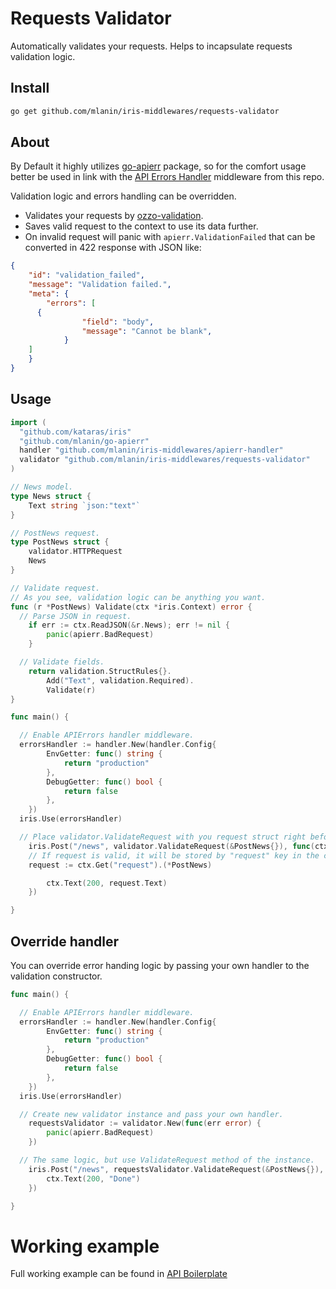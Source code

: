 # Requests Validator

Automatically validates your requests. Helps to incapsulate requests validation logic.

## Install

```bash
go get github.com/mlanin/iris-middlewares/requests-validator
```

## About

By Default it highly utilizes [go-apierr](https://github.com/mlanin/go-apierr) package, so for the comfort usage better be used in link with the [API Errors Handler](../apierr-handler/README.md) middleware from this repo.

Validation logic and errors handling can be overridden.

* Validates your requests by [ozzo-validation](https://github.com/go-ozzo/ozzo-validation).
* Saves valid request to the context to use its data further.
* On invalid request will panic with `apierr.ValidationFailed` that can be converted in 422 response with JSON like:

```json
{
	"id": "validation_failed",
	"message": "Validation failed.",
	"meta": {
		"errors": [
      {
				"field": "body",
				"message": "Cannot be blank",
			}
    ]
	}
}
```

## Usage

```go
import (
  "github.com/kataras/iris"
  "github.com/mlanin/go-apierr"
  handler "github.com/mlanin/iris-middlewares/apierr-handler"
  validator "github.com/mlanin/iris-middlewares/requests-validator"
)

// News model.
type News struct {
	Text string `json:"text"`
}

// PostNews request.
type PostNews struct {
	validator.HTTPRequest
	News
}

// Validate request.
// As you see, validation logic can be anything you want.
func (r *PostNews) Validate(ctx *iris.Context) error {
  // Parse JSON in request.
	if err := ctx.ReadJSON(&r.News); err != nil {
		panic(apierr.BadRequest)
	}

  // Validate fields.
	return validation.StructRules{}.
		Add("Text", validation.Required).
		Validate(r)
}

func main() {

  // Enable APIErrors handler middleware.
  errorsHandler := handler.New(handler.Config{
		EnvGetter: func() string {
			return "production"
		},
		DebugGetter: func() bool {
			return false
		},
	})
  iris.Use(errorsHandler)

  // Place validator.ValidateRequest with you request struct right before main handler.
	iris.Post("/news", validator.ValidateRequest(&PostNews{}), func(ctx *iris.Context) {
    // If request is valid, it will be stored by "request" key in the context.
    request := ctx.Get("request").(*PostNews)

		ctx.Text(200, request.Text)
	})

}
```

## Override handler

You can override error handing logic by passing your own handler to the validation constructor.

```go
func main() {

  // Enable APIErrors handler middleware.
  errorsHandler := handler.New(handler.Config{
		EnvGetter: func() string {
			return "production"
		},
		DebugGetter: func() bool {
			return false
		},
	})
  iris.Use(errorsHandler)

  // Create new validator instance and pass your own handler.
	requestsValidator := validator.New(func(err error) {
		panic(apierr.BadRequest)
	})

  // The same logic, but use ValidateRequest method of the instance.
	iris.Post("/news", requestsValidator.ValidateRequest(&PostNews{}), func(ctx *iris.Context) {
		ctx.Text(200, "Done")
	})

}
```

# Working example

Full working example can be found in [API Boilerplate](https://github.com/mlanin/go-api-biolerplate)
